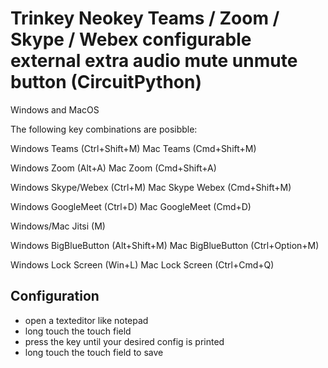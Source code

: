 # Trinkey Neokey Teams / Zoom / Skype / Webex configurable external extra audio mute unmute button (CircuitPython)

Windows and MacOS

The following key combinations are posibble:

Windows Teams (Ctrl+Shift+M)
Mac Teams (Cmd+Shift+M)

Windows Zoom (Alt+A)
Mac Zoom  (Cmd+Shift+A)

Windows Skype/Webex (Ctrl+M)
Mac Skype Webex (Cmd+Shift+M)

Windows GoogleMeet (Ctrl+D)
Mac GoogleMeet (Cmd+D)

Windows/Mac Jitsi (M)

Windows BigBlueButton (Alt+Shift+M)
Mac BigBlueButton (Ctrl+Option+M)

Windows Lock Screen (Win+L)
Mac Lock Screen (Ctrl+Cmd+Q)


## Configuration 
* open a texteditor like notepad
* long touch the touch field
* press the key until your desired config is printed
* long touch the touch field to save

